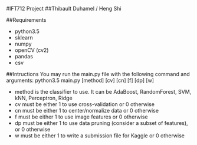 #IFT712 Project
##Thibault Duhamel / Heng Shi

##Requirements
- python3.5
- sklearn
- numpy
- openCV (cv2)
- pandas
- csv

##Intructions
You may run the main.py file with the following command and arguments:
python3.5 main.py [method] [cv] [cn] [f] [dp] [w]
- method is the classifier to use. It can be AdaBoost, RandomForest, SVM, kNN, Perceptron, Ridge
- cv must be either 1 to use cross-validation or 0 otherwise
- cn must be either 1 to center/normalize data or 0 otherwise
- f must be either 1 to use image features or 0 otherwise
- dp must be either 1 to use data pruning (consider a subset of features), or 0 otherwise
- w must be either 1 to write a submission file for Kaggle or 0 otherwise
